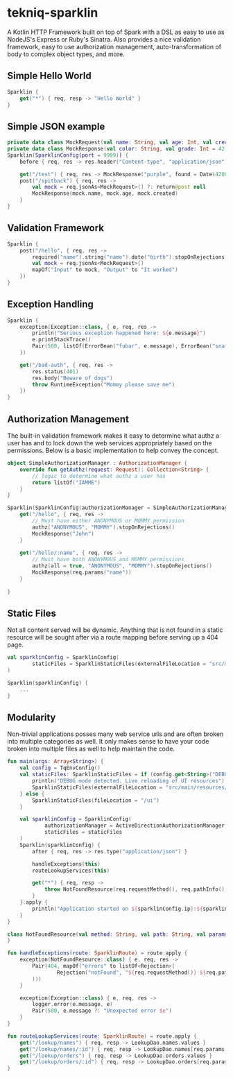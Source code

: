 # tekniq-sparklin
A Kotlin HTTP Framework built on top of Spark with a DSL as easy to use
as NodeJS's Express or Ruby's Sinatra. Also provides a nice validation
framework, easy to use authorization management, auto-transformation of
body to complex object types, and more.

## Simple Hello World
```kotlin
Sparklin {
    get("*") { req, resp -> "Hello World" }
}
```

## Simple JSON example
```kotlin
private data class MockRequest(val name: String, val age: Int, val created: Date? = Date())
private data class MockResponse(val color: String, val grade: Int = 42, val found: Date? = Date(), val nullable: String? = null)
Sparklin(SparklinConfig(port = 9999)) {
    before { req, res -> res.header("Content-type", "application/json") }

    get("/test") { req, res -> MockResponse("purple", found = Date(4200)) }
    post("/spitback") { req, res ->
        val mock = req.jsonAs<MockRequest>() ?: return@post null
        MockResponse(mock.name, mock.age, mock.created)
    }
}
```

## Validation Framework
```kotlin
Sparklin {
    post("/hello", { req, res ->
        required("name").string("name").date("birth").stopOnRejections()
        val mock = req.jsonAs<MockRequest>()
        mapOf("Input" to mock, "Output" to "It worked")
    })
}
```

## Exception Handling
```kotlin
Sparklin {
    exception(Exception::class, { e, req, res ->
        println("Serious exception happened here: ${e.message}")
        e.printStackTrace()
        Pair(500, listOf(ErrorBean("fubar", e.message), ErrorBean("snafu", "Just another for fun")))
    })

    get("/bad-auth", { req, res ->
        res.status(401)
        res.body("Beware of dogs")
        throw RuntimeException("Mommy please save me")
    })
}
```

## Authorization Management
The built-in validation framework makes it easy to determine what authz
a user has and to lock down the web services appropriately based on the
permissions. Below is a basic implementation to help convey the concept.

```kotlin
object SimpleAuthorizationManager : AuthorizationManager {
    override fun getAuthz(request: Request): Collection<String> {
        // logic to determine what authz a user has
        return listOf("IAMME")
    }
}

Sparklin(SparklinConfig(authorizationManager = SimpleAuthorizationManager)) {
    get("/hello", { req, res ->
        // Must have either ANONYMOUS or MOMMY permission
        authz("ANONYMOUS", "MOMMY").stopOnRejections()
        MockResponse("John")
    }
    
    get("/hello/:name", { req, res ->
        // Must have both ANONYMOUS and MOMMY permissions
        authz(all = true, "ANONYMOUS", "MOMMY").stopOnRejections()
        MockResponse(req.params("name"))
    }
    
}
```

## Static Files
Not all content served will be dynamic. Anything that is not found in a
static resource will be sought after via a route mapping before serving
up a 404 page.

```kotlin
val sparklinConfig = SparklinConfig(
        staticFiles = SparklinStaticFiles(externalFileLocation = "src/main/resources/ui")
)

Sparklin(sparklinConfig) {
    ...
}
```

## Modularity
Non-trivial applications posses many web service urls and are often
broken into multiple categories as well. It only makes sense to have
your code broken into multiple files as well to help maintain the code.

```kotlin
fun main(args: Array<String>) {
    val config = TqEnvConfig()
    val staticFiles: SparklinStaticFiles = if (config.get<String>("DEBUG") == "1") {
        println("DEBUG mode detected. Live reloading of UI resources")
        SparklinStaticFiles(externalFileLocation = "src/main/resources/ui")
    } else {
        SparklinStaticFiles(fileLocation = "/ui")
    }

    val sparklinConfig = SparklinConfig(
            authorizationManager = ActiveDirectionAuthorizationManager,
            staticFiles = staticFiles
    )
    Sparklin(sparklinConfig) {
        after { req, res -> res.type("application/json") }

        handleExceptions(this)
        routeLookupServices(this)

        get("*") { req, resp ->
            throw NotFoundResource(req.requestMethod(), req.pathInfo(), req.params())
        }
    }.apply {
        println("Application started on ${sparklinConfig.ip}:${sparklinConfig.port}")
    }
}

class NotFoundResource(val method: String, val path: String, val params: Map<String, String> = emptyMap()) : Exception() {
}

fun handleExceptions(route: SparklinRoute) = route.apply {
    exception(NotFoundResource::class) { e, req, res ->
        Pair(404, mapOf("errors" to listOf<Rejection>(
                Rejection("notFound", "${req.requestMethod()} ${req.pathInfo()}")
        )))
    }

    exception(Exception::class) { e, req, res ->
        logger.error(e.message, e)
        Pair(500, e.message ?: "Unexpected error $e")
    }
}

fun routeLookupServices(route: SparklinRoute) = route.apply {
    get("/lookup/names") { req, resp -> LookupDao.names.values }
    get("/lookup/names/:id") { req, resp -> LookupDao.names[req.params("id")] }
    get("/lookup/orders") { req, resp -> LookupDao.orders.values }
    get("/lookup/orders/:id") { req, resp -> LookupDao.orders[req.params("id").toInt()] }
}
```

